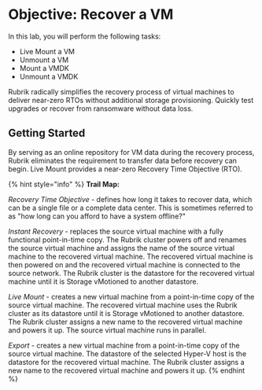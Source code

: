 # Objective: Recover a VM

In this lab, you will perform the following tasks:

* Live Mount a VM
* Unmount a VM
* Mount a VMDK
* Unmount a VMDK

Rubrik radically simplifies the recovery process of virtual machines to deliver near-zero RTOs without additional storage provisioning. Quickly test upgrades or recover from ransomware without data loss.

## Getting Started

By serving as an online repository for VM data during the recovery process, Rubrik eliminates the requirement to transfer data before recovery can begin. Live Mount provides a near-zero Recovery Time Objective (RTO).

{% hint style="info" %}
**Trail Map:**

_Recovery Time Objective_ - defines how long it takes to recover data, which can be a single file or a complete data center. This is sometimes referred to as "how long can you afford to have a system offline?"

_Instant Recovery_ - replaces the source virtual machine with a fully functional point-in-time copy. The Rubrik cluster powers off and renames the source virtual machine and assigns the name of the source virtual machine to the recovered virtual machine. The recovered virtual machine is then powered on and the recovered virtual machine is connected to the source network. The Rubrik cluster is the datastore for the recovered virtual machine until it is Storage vMotioned to another datastore.

_Live Mount_ - creates a new virtual machine from a point-in-time copy of the source virtual machine. The recovered virtual machine uses the Rubrik cluster as its datastore until it is Storage vMotioned to another datastore. The Rubrik cluster assigns a new name to the recovered virtual machine and powers it up. The source virtual machine runs in parallel.

_Export_ - creates a new virtual machine from a point-in-time copy of the source virtual machine. The datastore of the selected Hyper-V host is the datastore for the recovered virtual machine. The Rubrik cluster assigns a new name to the recovered virtual machine and powers it up.
{% endhint %}